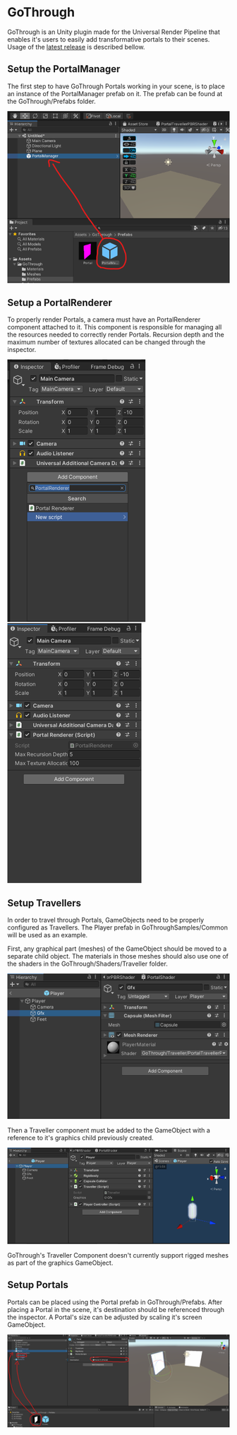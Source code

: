 # GoThrough

GoThrough is an Unity plugin made for the Universal Render Pipeline that enables it's users to easily add transformative portals to their scenes. Usage of the [latest release](https://github.com/lams3/GoThrough/releases/tag/v1.0.0) is described bellow.

##  Setup the PortalManager

The first step to have GoThrough Portals working in your scene, is to place an instance of the PortalManager prefab on it. The prefab can be found at the GoThrough/Prefabs folder.

![Drag the PortalManager prefab.](./Assets/GoThrough/.Docs/PortalManager.png)

## Setup a PortalRenderer

To properly render Portals, a camera must have an PortalRenderer component attached to it. This component is responsible for managing all the resources needed to correctly render Portals. Recursion depth and the maximum number of textures allocated can be changed through the inspector.

![Add a PortalRenderer component to the Camera.](./Assets/GoThrough/.Docs/PortalRenderer1.png)
![PortalRenderer component added.](./Assets/GoThrough/.Docs/PortalRenderer2.png)

## Setup Travellers

In order to travel through Portals, GameObjects need to be properly configured as Travellers. The Player prefab in GoThroughSamples/Common will be used as an example. 

First, any graphical part (meshes) of the GameObject should be moved to a separate child object. The materials in those meshes should also use one of the shaders in the GoThrough/Shaders/Traveller folder.

![The Player prefab.](./Assets/GoThrough/.Docs/PlayerGfx.png)

Then a Traveller component must be added to the GameObject with a reference to it's graphics child previously created.

![The Player prefab.](./Assets/GoThrough/.Docs/PlayerPrefab.png)

GoThrough's Traveller Component doesn't currently support rigged meshes as part of the graphics GameObject.

## Setup Portals

Portals can be placed using the Portal prefab in GoThrough/Prefabs. After placing a Portal in the scene, it's destination should be referenced through the inspector. A Portal's size can be adjusted by scaling it's screen GameObject.

![The Portal prefab.](./Assets/GoThrough/.Docs/Portal.png)
